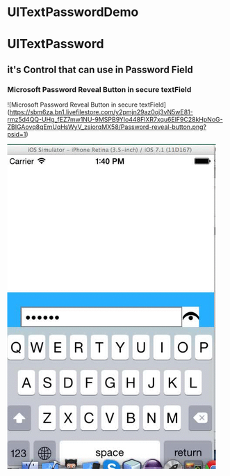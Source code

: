 UITextPasswordDemo
==================
# UITextPassword
## it's Control that can use in Password Field 


### Microsoft Password Reveal Button in secure textField
![Microsoft Password Reveal Button in secure textField]
(https://sbm6za.bn1.livefilestore.com/y2pmjn29az0oj3vN5wE81-rmz5d4QQ-UHg_fEZ7mw1NU-9MSPB9YIo448FlXR7xqu6ElF9C28kHpNoG-ZBIGAovq8qEmUqHsWyV_zsiorqMX58/Password-reveal-button.png?psid=1)

![Control Demo](https://raw.githubusercontent.com/dimohamdy/UITextPasswordDemo/master/video.gif)

